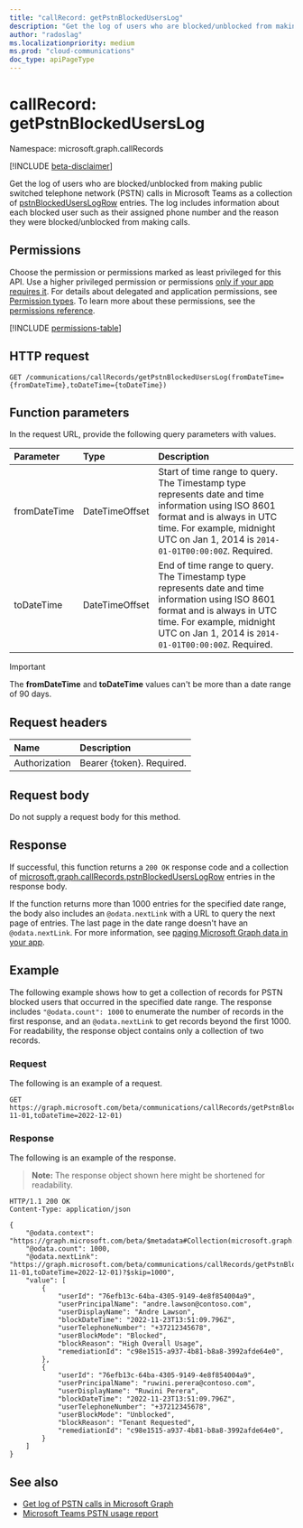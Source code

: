```yaml
---
title: "callRecord: getPstnBlockedUsersLog"
description: "Get the log of users who are blocked/unblocked from making public switched telephone network (PSTN) calls in Microsoft Teams as a collection of pstnBlockedUsersLogRow entries."
author: "radoslag" 
ms.localizationpriority: medium
ms.prod: "cloud-communications"
doc_type: apiPageType
---
```


# callRecord: getPstnBlockedUsersLog

Namespace: microsoft.graph.callRecords

[!INCLUDE [beta-disclaimer](../../includes/beta-disclaimer.md)]

Get the log of users who are blocked/unblocked from making public switched telephone network (PSTN) calls in Microsoft Teams as a collection of [pstnBlockedUsersLogRow](../resources/callrecords-pstnblockeduserslogrow.md) entries. The log includes information about each blocked user such as their assigned phone number and the reason they were blocked/unblocked from making calls.

## Permissions

Choose the permission or permissions marked as least privileged for this API. Use a higher privileged permission or permissions [only if your app requires it](/graph/permissions-overview#best-practices-for-using-microsoft-graph-permissions). For details about delegated and application permissions, see [Permission types](/graph/permissions-overview#permission-types). To learn more about these permissions, see the [permissions reference](/graph/permissions-reference).

<!-- { "blockType": "permissions", "name": "callrecords_callrecord_getpstnblockeduserslog" } -->
[!INCLUDE [permissions-table](../includes/permissions/callrecords-callrecord-getpstnblockeduserslog-permissions.md)]

## HTTP request

<!-- {
  "blockType": "ignored"
}
-->
``` http
GET /communications/callRecords/getPstnBlockedUsersLog(fromDateTime={fromDateTime},toDateTime={toDateTime})
```

## Function parameters

In the request URL, provide the following query parameters with values.

|Parameter|Type|Description|
|:---|:---|:---|
|fromDateTime|DateTimeOffset|Start of time range to query. The Timestamp type represents date and time information using ISO 8601 format and is always in UTC time. For example, midnight UTC on Jan 1, 2014 is `2014-01-01T00:00:00Z`. Required.|
|toDateTime|DateTimeOffset|End of time range to query. The Timestamp type represents date and time information using ISO 8601 format and is always in UTC time. For example, midnight UTC on Jan 1, 2014 is `2014-01-01T00:00:00Z`. Required.|

> [!IMPORTANT]
> The **fromDateTime** and **toDateTime** values can't be more than a date range of 90 days.

## Request headers

|Name|Description|
|:---|:---|
|Authorization|Bearer {token}. Required.|

## Request body

Do not supply a request body for this method.

## Response

If successful, this function returns a `200 OK` response code and a collection of [microsoft.graph.callRecords.pstnBlockedUsersLogRow](../resources/callrecords-pstnblockeduserslogrow.md) entries in the response body.
  
If the function returns more than 1000 entries for the specified date range, the body also includes an `@odata.nextLink` with a URL to query the next page of entries. The last page in the date range doesn't have an `@odata.nextLink`. For more information, see [paging Microsoft Graph data in your app](/graph/paging).

## Example

The following example shows how to get a collection of records for PSTN blocked users that occurred in the specified date range. The response includes `"@odata.count": 1000` to enumerate the number of records in the first response, and an `@odata.nextLink` to get records beyond the first 1000. For readability, the response object contains only a collection of two records.

### Request

The following is an example of a request.

<!-- {
  "blockType": "request",
  "name": "callrecordthis.getpstnblockeduserslog"
}
-->
``` http
GET https://graph.microsoft.com/beta/communications/callRecords/getPstnBlockedUsersLog(fromDateTime=2022-11-01,toDateTime=2022-12-01)
```

### Response

The following is an example of the response.
>**Note:** The response object shown here might be shortened for readability.
<!-- {
  "blockType": "response",
  "truncated": true,
  "@odata.type": "Collection(microsoft.graph.callRecords.pstnBlockedUsersLogRow)"
}
-->

```http
HTTP/1.1 200 OK
Content-Type: application/json

{
    "@odata.context": "https://graph.microsoft.com/beta/$metadata#Collection(microsoft.graph.callRecords.pstnBlockedUsersLogRow)",
    "@odata.count": 1000,
    "@odata.nextLink": "https://graph.microsoft.com/beta/communications/callRecords/getPstnBlockedUsersLog(fromDateTime=2022-11-01,toDateTime=2022-12-01)?$skip=1000",
    "value": [
        {
            "userId": "76efb13c-64ba-4305-9149-4e8f854004a9",
            "userPrincipalName": "andre.lawson@contoso.com",
            "userDisplayName": "Andre Lawson",
            "blockDateTime": "2022-11-23T13:51:09.796Z",
            "userTelephoneNumber": "+37212345678",
            "userBlockMode": "Blocked",
            "blockReason": "High Overall Usage",
            "remediationId": "c98e1515-a937-4b81-b8a8-3992afde64e0",
        },
        {
            "userId": "76efb13c-64ba-4305-9149-4e8f854004a9",
            "userPrincipalName": "ruwini.perera@contoso.com",
            "userDisplayName": "Ruwini Perera",
            "blockDateTime": "2022-11-23T13:51:09.796Z",
            "userTelephoneNumber": "+37212345678",
            "userBlockMode": "Unblocked",
            "blockReason": "Tenant Requested",
            "remediationId": "c98e1515-a937-4b81-b8a8-3992afde64e0",
        }
    ]
}
```

## See also

* [Get log of PSTN calls in Microsoft Graph](callrecords-callrecord-getpstncalls.md)
* [Microsoft Teams PSTN usage report](/microsoftteams/teams-analytics-and-reports/pstn-usage-report)

